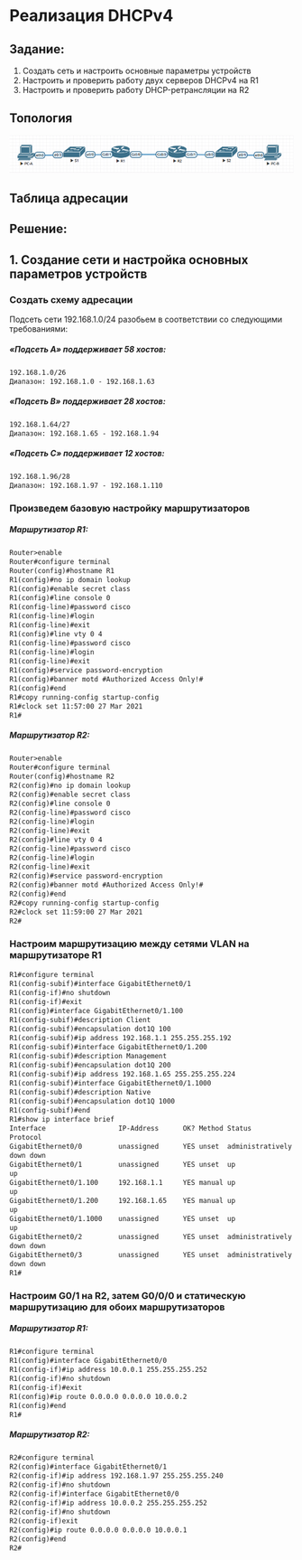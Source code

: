 # Реализация DHCPv4
## Задание: 
1. Создать сеть и настроить основные параметры устройств
2. Настроить и проверить работу двух серверов DHCPv4 на R1
3. Настроить и проверить работу DHCP-ретрансляции на R2
## Топология
![](topology.png)
## Таблица адресации

## Решение:



## 1. Создание сети и настройка основных параметров устройств
### Создать схему адресации
Подсеть сети 192.168.1.0/24 разобьем в соответствии со следующими требованиями:
##### «Подсеть A» поддерживает 58 хостов: 
```
192.168.1.0/26 
Диапазон: 192.168.1.0 - 192.168.1.63
```
##### «Подсеть B» поддерживает 28 хостов:
```
192.168.1.64/27  
Диапазон: 192.168.1.65 - 192.168.1.94
```
##### «Подсеть C» поддерживает 12 хостов:
```
192.168.1.96/28	
Диапазон: 192.168.1.97 - 192.168.1.110
```
### Произведем базовую настройку маршрутизаторов
##### Маршрутизатор R1:
```
Router>enable
Router#configure terminal
Router(config)#hostname R1
R1(config)#no ip domain lookup
R1(config)#enable secret class
R1(config)#line console 0
R1(config-line)#password cisco
R1(config-line)#login
R1(config-line)#exit
R1(config)#line vty 0 4
R1(config-line)#password cisco
R1(config-line)#login
R1(config-line)#exit
R1(config)#service password-encryption 
R1(config)#banner motd #Authorized Access Only!#
R1(config)#end                    
R1#copy running-config startup-config
R1#clock set 11:57:00 27 Mar 2021
R1#
```
##### Маршрутизатор R2:
```
Router>enable 
Router#configure terminal 
Router(config)#hostname R2
R2(config)#no ip domain lookup
R2(config)#enable secret class
R2(config)#line console 0
R2(config-line)#password cisco
R2(config-line)#login 
R2(config-line)#exit
R2(config)#line vty 0 4
R2(config-line)#password cisco
R2(config-line)#login
R2(config-line)#exit
R2(config)#service password-encryption 
R2(config)#banner motd #Authorized Access Only!#
R2(config)#end
R2#copy running-config startup-config
R2#clock set 11:59:00 27 Mar 2021
R2#
```
### Настроим маршрутизацию между сетями VLAN на маршрутизаторе R1
```
R1#configure terminal 
R1(config-subif)#interface GigabitEthernet0/1    
R1(config-if)#no shutdown 
R1(config-if)#exit
R1(config)#interface GigabitEthernet0/1.100
R1(config-subif)#description Client
R1(config-subif)#encapsulation dot1Q 100
R1(config-subif)#ip address 192.168.1.1 255.255.255.192
R1(config-subif)#interface GigabitEthernet0/1.200
R1(config-subif)#description Management                
R1(config-subif)#encapsulation dot1Q 200
R1(config-subif)#ip address 192.168.1.65 255.255.255.224
R1(config-subif)#interface GigabitEthernet0/1.1000      
R1(config-subif)#description Native                     
R1(config-subif)#encapsulation dot1Q 1000               
R1(config-subif)#end
R1#show ip interface brief 
Interface                  IP-Address      OK? Method Status                Protocol
GigabitEthernet0/0         unassigned      YES unset  administratively down down    
GigabitEthernet0/1         unassigned      YES unset  up                    up      
GigabitEthernet0/1.100     192.168.1.1     YES manual up                    up      
GigabitEthernet0/1.200     192.168.1.65    YES manual up                    up      
GigabitEthernet0/1.1000    unassigned      YES unset  up                    up      
GigabitEthernet0/2         unassigned      YES unset  administratively down down    
GigabitEthernet0/3         unassigned      YES unset  administratively down down    
R1#
```
### Настроим G0/1 на R2, затем G0/0/0 и статическую маршрутизацию для обоих маршрутизаторов
##### Маршрутизатор R1:
```
R1#configure terminal 
R1(config)#interface GigabitEthernet0/0 
R1(config-if)#ip address 10.0.0.1 255.255.255.252
R1(config-if)#no shutdown
R1(config-if)#exit
R1(config)#ip route 0.0.0.0 0.0.0.0 10.0.0.2 
R1(config)#end
R1#
```
##### Маршрутизатор R2:
```
R2#configure terminal 
R2(config)#interface GigabitEthernet0/1 
R2(config-if)#ip address 192.168.1.97 255.255.255.240
R2(config-if)#no shutdown 
R2(config-if)#interface GigabitEthernet0/0           
R2(config-if)#ip address 10.0.0.2 255.255.255.252
R2(config-if)#no shutdown 
R2(config-if)exit
R2(config)#ip route 0.0.0.0 0.0.0.0 10.0.0.1
R2(config)#end
R2#
```



